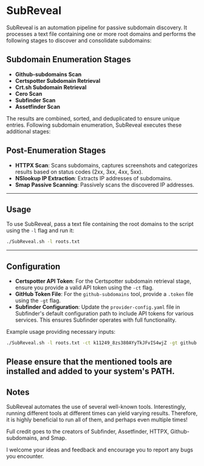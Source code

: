 # SubReveal

SubReveal is an automation pipeline for passive subdomain discovery. It processes a text file containing one or more root domains and performs the following stages to discover and consolidate subdomains:

## Subdomain Enumeration Stages

- **Github-subdomains Scan**
- **Certspotter Subdomain Retrieval**
- **Crt.sh Subdomain Retrieval**
- **Cero Scan**
- **Subfinder Scan**
- **Assetfinder Scan**

The results are combined, sorted, and deduplicated to ensure unique entries. Following subdomain enumeration, SubReveal executes these additional stages:

## Post-Enumeration Stages

- **HTTPX Scan**: Scans subdomains, captures screenshots and categorizes results based on status codes (2xx, 3xx, 4xx, 5xx).
- **NSlookup IP Extraction**: Extracts IP addresses of subdomains.
- **Smap Passive Scanning**: Passively scans the discovered IP addresses.

---

## Usage

To use SubReveal, pass a text file containing the root domains to the script using the `-l` flag and run it:
```bash
./SubReveal.sh -l roots.txt
```
---

## Configuration

- **Certspotter API Token**: For the Certspotter subdomain retrieval stage, ensure you provide a valid API token using the `-ct` flag.
- **GitHub Token File**: For the `github-subdomains` tool, provide a `.token` file using the `-gt` flag.
- **Subfinder Configuration**: Update the `provider-config.yaml` file in Subfinder's default configuration path to include API tokens for various services. This ensures Subfinder operates with full functionality.

Example usage providing necessary inputs:
```bash
./SubReveal.sh -l roots.txt -ct k11249_8zs380AYyTkJFvIS4wjZ -gt github.token
```
Please ensure that the mentioned tools are installed and added to your system's PATH.
---

## Notes

SubReveal automates the use of several well-known tools. Interestingly, running different tools at different times can yield varying results. Therefore, it is highly beneficial to run all of them, and perhaps even multiple times! 

Full credit goes to the creators of Subfinder, Assetfinder, HTTPX, Github-subdomains, and Smap.

I welcome your ideas and feedback and encourage you to report any bugs you encounter.
